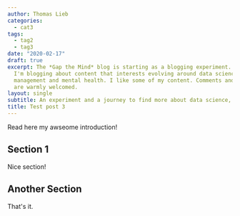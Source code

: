 ```yaml
---
author: Thomas Lieb
categories: 
  - cat3
tags:
  - tag2
  - tag3
date: "2020-02-17"
draft: true
excerpt: The *Gap the Mind* blog is starting as a blogging experiment. 
  I'm blogging about content that interests evolving around data science (in a broad sense),
  management and mental health. I like some of my content. Comments and suggestions
  are warmly welcomed.
layout: single
subtitle: An experiment and a journey to find more about data science, management and mental health.
title: Test post 3
---
```


Read here my awseome introduction!

## Section 1

Nice section!

## Another Section

That's it.
